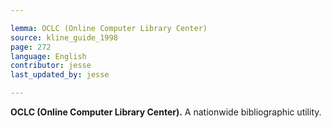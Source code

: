 ```yaml
---

lemma: OCLC (Online Computer Library Center)
source: kline_guide_1998
page: 272
language: English
contributor: jesse
last_updated_by: jesse

---
```

**OCLC (Online Computer Library Center).** A nationwide bibliographic utility.
